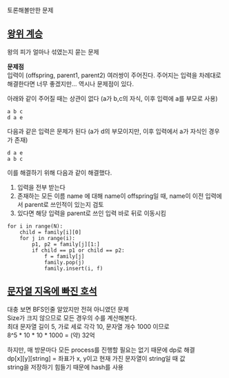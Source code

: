토론해볼만한 문제

## [왕위 계승](https://www.acmicpc.net/problem/5021)
왕의 피가 얼마나 섞였는지 묻는 문제  

**문제점**  
입력이 (offspring, parent1, parent2) 여러쌍이 주어진다.
주어지는 입력을 차례대로 해결한다면 너무 좋겠지만... 역시나 문제점이 있다.   

아래와 같이 주어질 때는 상관이 없다 (a가 b,c의 자식, 이후 입력에 a를 부모로 사용)
```
a b c
d a e
```

다음과 같은 입력은 문제가 된다 (a가 d의 부모이지만, 이후 입력에서 a가 자식인 경우가 존재)
```
d a e
a b c
```

이를 해결하기 위해 다음과 같이 해결했다.
1. 입력을 전부 받는다
2. 존재하는 모든 이름 name 에 대해 name이 offspring일 때, name이 이전 입력에서 parent로 쓰인적이 있는지 검토
3. 있다면 해당 입력을 parent로 쓰인 입력 바로 뒤로 이동시킴

```python3
for i in range(N):
    child = family[i][0]
    for j in range(i):
        p1, p2 = family[j][1:]
        if child == p1 or child == p2:
            f = family[j]
            family.pop(j)
            family.insert(i, f)
```

## [문자열 지옥에 빠진 호석](https://www.acmicpc.net/problem/20166)
대충 보면 BFS인줄 알았지만 전혀 아니였던 문제  
Size가 크지 않으므로 모든 경우의 수를 계산해본다.  
최대 문자열 길이 5, 가로 세로 각각 10, 문자열 개수 1000 이므로  
8^5 * 10 * 10 * 1000 = (약) 32억  

하지만, 매 방문마다 모든 process를 진행할 필요는 없기 때문에 dp로 해결  
dp[x][y][string] = 좌표가 x, y이고 현재 가진 문자열이 string일 때 값  
string을 저장하기 힘들기 때문에 hash를 사용

